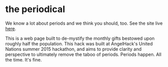 # the periodical
We know a lot about periods and we think you should, too. See the site live <a href="http://terri.party/the-periodical">here</a>.

This is a web page built to de-mystify the monthly gifts bestowed upon roughly half the population. This hack was built at AngelHack's United Nations summer 2015 hackathon, and aims to provide clarity and perspective to ultimately remove the taboo of periods. Periods happen. All the time. It's fine.
